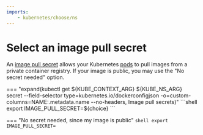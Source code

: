 ```yaml
---
imports:
    - kubernetes/choose/ns
---
```


# Select an image pull secret

An [image pull secret](https://kubernetes.io/docs/tasks/configure-pod-container/pull-image-private-registry/) allows your Kubernetes [pods](https://kubernetes.io/docs/concepts/workloads/pods/) to pull images from a private container registry. If your image is public, you may use the "No secret needed" option.

=== "expand(kubectl get ${KUBE_CONTEXT_ARG} ${KUBE_NS_ARG} secret --field-selector type=kubernetes.io/dockerconfigjson -o=custom-columns=NAME:.metadata.name --no-headers, Image pull secrets)"
    ```shell
    export IMAGE_PULL_SECRET=${choice}
    ```
    
=== "No secret needed, since my image is public"
    ```shell
    export IMAGE_PULL_SECRET=
    ```
